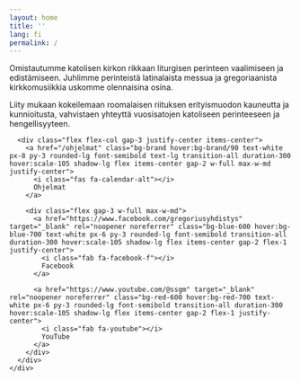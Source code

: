 ```yaml
---
layout: home
title: ''
lang: fi
permalink: /
---
```


<main class="slideshow-container min-h-screen flex items-center justify-center relative">
  <!-- Slideshow background images -->
  <div class="slideshow-bg">
    <div class="slide active" style="background-image: url('/assets/images/media/slideshow/01.jpg');"></div>
    <div class="slide" style="background-image: url('/assets/images/media/slideshow/02.jpg');"></div>
    <div class="slide" style="background-image: url('/assets/images/media/slideshow/03.jpg');"></div>
    <div class="slide" style="background-image: url('/assets/images/media/slideshow/04.jpg');"></div>
    <div class="slide" style="background-image: url('/assets/images/media/slideshow/05.jpg');"></div>
  </div>
  <!-- Dark overlay -->
  <div class="slideshow-overlay"></div>
  
  <div class="container mx-auto px-6 sm:px-12 text-center text-white relative z-10 h-full flex flex-col justify-center">
    <div class="max-w-4xl mx-auto">
      <div class="bg-black bg-opacity-30 backdrop-blur-sm rounded-lg p-6 mb-6">
        <p class="text-lg md:text-xl leading-relaxed mb-4">
          Omistautumme katolisen kirkon rikkaan liturgisen perinteen vaalimiseen ja edistämiseen.
          Juhlimme perinteistä latinalaista messua ja gregoriaanista kirkkomusiikkia uskomme olennaisina osina.
        </p>
        <p class="text-base md:text-lg leading-relaxed">
          Liity mukaan kokeilemaan roomalaisen riituksen erityismuodon kauneutta ja kunnioitusta,
          vahvistaen yhteyttä vuosisatojen katoliseen perinteeseen ja hengellisyyteen.
        </p>
      </div>

      <div class="flex flex-col gap-3 justify-center items-center">
        <a href="/ohjelmat" class="bg-brand hover:bg-brand/90 text-white px-8 py-3 rounded-lg font-semibold text-lg transition-all duration-300 hover:scale-105 shadow-lg flex items-center gap-2 w-full max-w-md justify-center">
          <i class="fas fa-calendar-alt"></i>
          Ohjelmat
        </a>
        
        <div class="flex gap-3 w-full max-w-md">
          <a href="https://www.facebook.com/gregoriusyhdistys" target="_blank" rel="noopener noreferrer" class="bg-blue-600 hover:bg-blue-700 text-white px-6 py-3 rounded-lg font-semibold transition-all duration-300 hover:scale-105 shadow-lg flex items-center gap-2 flex-1 justify-center">
            <i class="fab fa-facebook-f"></i>
            Facebook
          </a>
          
          <a href="https://www.youtube.com/@ssgm" target="_blank" rel="noopener noreferrer" class="bg-red-600 hover:bg-red-700 text-white px-6 py-3 rounded-lg font-semibold transition-all duration-300 hover:scale-105 shadow-lg flex items-center gap-2 flex-1 justify-center">
            <i class="fab fa-youtube"></i>
            YouTube
          </a>
        </div>
      </div>
    </div>
  </div>
</main>
